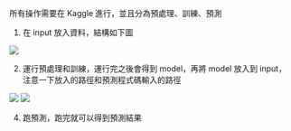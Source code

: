 所有操作需要在 Kaggle 進行，並且分為預處理、訓練、預測
1. 在 input 放入資料，結構如下圖

![](https://i.imgur.com/uDbIbeJ.png)

2. 運行預處理和訓練，運行完之後會得到 model，再將 model 放入到 input，注意一下放入的路徑和預測程式碼輸入的路徑

![](https://i.imgur.com/WcLue4o.png)
![](https://i.imgur.com/XQEuCQV.png)

4. 跑預測，跑完就可以得到預測結果
